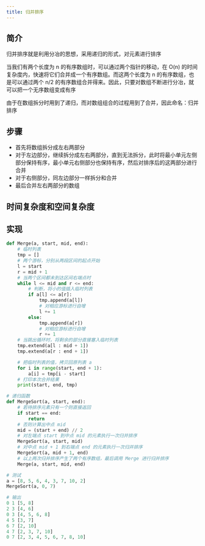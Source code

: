 ```yaml
---
title: 归并排序
---
```


## 简介

归并排序就是利用分冶的思想，采用递归的形式，对元素进行排序

当我们有两个长度为 n 的有序数组时，可以通过两个指针的移动，在 O(n) 的时间复杂度内，快速将它们合并成一个有序数组。而这两个长度为 n 的有序数组，也是可以通过两个 n/2 的有序数组合并得来。因此，只要对数组不断进行分冶，就可以把一个无序数组变成有序

由于在数组拆分时用到了递归，而对数组组合的过程用到了合并，因此命名：归并排序

## 步骤

- 首先将数组拆分成左右两部分
- 对于左边部分，继续拆分成左右两部分，直到无法拆分，此时将最小单元左侧部分保持有序，最小单元右侧部分也保持有序，然后对排序后的这两部分进行合并
- 对于右侧部分，同左边部分一样拆分和合并
- 最后合并左右两部分的数组

## 时间复杂度和空间复杂度

## 实现

```py
def Merge(a, start, mid, end):
    # 临时列表
    tmp = []
    # 两个游标，分别从两段区间的起点开始
    l = start
    r = mid + 1
    # 当两个区间都未到达区间右端点时
    while l <= mid and r <= end:
        # 判断，将小的值插入临时列表
        if a[l] <= a[r]:
            tmp.append(a[l])
            # 对相应游标进行自增
            l += 1
        else:
            tmp.append(a[r])
            # 对相应游标进行自增
            r += 1
    # 当跳出循环时，将剩余的部分直接塞入临时列表
    tmp.extend(a[l : mid + 1])
    tmp.extend(a[r : end + 1])

    # 把临时列表的值，拷贝回原列表 a
    for i in range(start, end + 1):
        a[i] = tmp[i - start]
    # 打印本次合并结果
    print(start, end, tmp)

# 递归函数
def MergeSort(a, start, end):
    # 若待排序元素只有一个则直接返回
    if start == end:
        return
    # 否则计算出中点 mid
    mid = (start + end) // 2
    # 对左端点 start 到中点 mid 的元素执行一次归并排序
    MergeSort(a, start, mid)
    # 对中点 mid + 1 到右端点 end 的元素执行一次归并排序
    MergeSort(a, mid + 1, end)
    # 以上两次归并排序产生了两个有序数组，最后调用 Merge 进行归并排序
    Merge(a, start, mid, end)

# 测试
a = [8, 5, 6, 4, 3, 7, 10, 2]
MergeSort(a, 0, 7)

# 输出
0 1 [5, 8]
2 3 [4, 6]
0 3 [4, 5, 6, 8]
4 5 [3, 7]
6 7 [2, 10]
4 7 [2, 3, 7, 10]
0 7 [2, 3, 4, 5, 6, 7, 8, 10]
```
